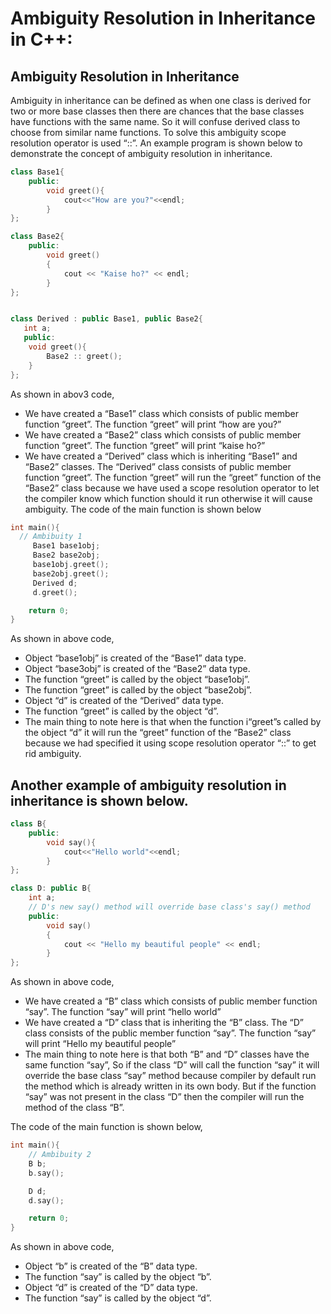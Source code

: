 # Ambiguity Resolution in Inheritance in C++:
## Ambiguity Resolution in Inheritance
Ambiguity in inheritance can be defined as when one class is derived for two or more base classes then there are chances that the base classes have functions with the same name. So it will confuse derived class to choose from similar name functions. To solve this ambiguity scope resolution operator is used “::”. An example program is shown below to demonstrate the concept of ambiguity resolution in inheritance.
```cpp
class Base1{
    public:
        void greet(){
            cout<<"How are you?"<<endl;
        }
};

class Base2{
    public:
        void greet()
        {
            cout << "Kaise ho?" << endl;
        }
};


class Derived : public Base1, public Base2{
   int a;
   public:
    void greet(){
        Base2 :: greet();
    }
};
```
As shown in abov3 code,

- We have created a “Base1” class which consists of public member function “greet”. The function “greet” will print “how are you?”
- We have created a “Base2” class which consists of public member function “greet”. The function “greet” will print “kaise ho?”
- We have created a “Derived” class which is inheriting “Base1” and “Base2” classes. The “Derived” class consists of public member function “greet”. The function “greet” will run the “greet” function of the “Base2” class because we have used a scope resolution operator to let the compiler know which function should it run otherwise it will cause ambiguity.
The code of the main function is shown below
```cpp
int main(){
  // Ambibuity 1
     Base1 base1obj;
     Base2 base2obj;
     base1obj.greet();
     base2obj.greet();
     Derived d;
     d.greet();

    return 0;
}
```
As shown in above code,

- Object “base1obj” is created of the “Base1” data type.
- Object “base3obj” is created of the “Base2” data type.
- The function “greet” is called by the object “base1obj”.
- The function “greet” is called by the object “base2obj”.
- Object “d” is created of the “Derived” data type.
- The function “greet” is called by the object “d”.
- The main thing to note here is that when the function  i“greet”s called by the object “d” it will run the “greet” function of the “Base2” class because we had specified it using scope resolution operator “::” to get rid ambiguity. 

## Another example of ambiguity resolution in inheritance is shown below.
```cpp
class B{
    public:
        void say(){
            cout<<"Hello world"<<endl;
        }
};

class D: public B{
    int a;
    // D's new say() method will override base class's say() method
    public:
        void say()
        {
            cout << "Hello my beautiful people" << endl;
        }
};
```
As shown in above code,

- We have created a “B” class which consists of public member function “say”. The function “say” will print “hello world”
- We have created a “D” class that is inheriting the “B” class. The “D” class consists of the public member function “say”. The function “say” will print “Hello my beautiful people”
- The main thing to note here is that both “B” and “D” classes have the same function “say”, So if the class “D” will call the function “say” it will override the base class “say” method because compiler by default run the method which is already written in its own body. But if the function “say” was not present in the class “D” then the compiler will run the method of the class “B”.

The code of the main function is shown below,
```cpp
int main(){
    // Ambibuity 2
    B b;
    b.say();

    D d;
    d.say();

    return 0;
}
```
As shown in above code,

- Object “b” is created of the “B” data type.
- The function “say” is called by the object “b”.
- Object “d” is created of the “D” data type.
- The function “say” is called by the object “d”.